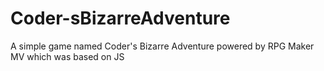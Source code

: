 # Coder-sBizarreAdventure
A simple game named Coder's Bizarre Adventure powered by RPG Maker MV which was based on JS
